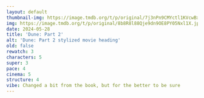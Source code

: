 ```yaml
---
layout: default
thumbnail-img: https://image.tmdb.org/t/p/original/7j3nPn9CMYctl1KVcwBxVAu6vb1.png
img: https://image.tmdb.org/t/p/original/8b8R8l88Qje9dn9OE8PY05Nxl1X.jpg
date: 2024-05-28
title: 'Dune: Part 2'
alt: 'Dune: Part 2 stylized movie heading'
old: false
rewatch: 3
characters: 5
super: 3
pace: 4
cinema: 5
structure: 4
vibe: Changed a bit from the book, but for the better to be sure
---
```

